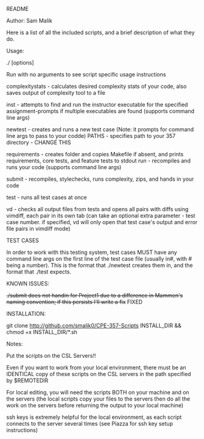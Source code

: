 README

Author: Sam Malik

Here is a list of all the included scripts, and a brief description of what they do.



Usage:

./<scriptname> <assignmentname> [options]

Run with no arguments to see script specific usage instructions



complexitystats - calculates desired complexity stats of your code, also saves output of complexity tool to a file

inst - attempts to find and run the instructor executable for the specified assignment-prompts if multiple executables are found (supports command line args)

newtest - creates and runs a new test case (Note: it prompts for command line args to pass to your codde)
PATHS - specifies path to your 357 directory - CHANGE THIS

requirements - creates folder and copies Makefile if absent, and prints requirements, core tests, and feature tests to stdout
run - recompiles and runs your code (supports command line args)

submit - recompiles, stylechecks, runs complexity, zips, and hands in your code

test - runs all test cases at once

vd - checks all output files from tests and opens all pairs with diffs using vimdiff, each pair in its own tab (can take an optional extra parameter - test case number. if specified, vd will only open that test case's output and error file pairs in vimdiff mode)



TEST CASES

In order to work with this testing system, test cases MUST have any command line args on the first line of the test case file (usually in#, with # being a number). This is the format that ./newtest creates them in, and the format that ./test expects.



KNOWN ISSUES:

~~./submit does not handin for Project1 due to a difference in Mammen's naming convention; if this persists I'll write a fix~~ FIXED
   


INSTALLATION:

git clone http://github.com/smalik0/CPE-357-Scripts INSTALL_DIR && chmod +x INSTALL_DIR/*.sh



Notes:

Put the scripts on the CSL Servers!!

Even if you want to work from your local environment, there must be an IDENTICAL copy of these scripts on the CSL servers in the path specified by $REMOTEDIR

For local editing, you will need the scripts BOTH on your machine and on the servers (the local scripts copy your files to the servers then do all the work on the servers before returning the output to your local machine)

ssh keys is extremely helpful for the local environment, as each script connects to the server several times (see Piazza for ssh key setup instructions)
